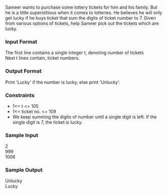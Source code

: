 Sameer wants to purchase some lottery tickets for him and his family. But he is a little superstitious when it comes to lotteries. He believes he will only get lucky if he buys ticket that sum the digits of ticket number to 7. Given from various options of tickets, help Sameer pick out the tickets which are lucky.

### **Input Format**
The first line contains a single integer t, denoting number of tickets <br>
Next t lines contain, ticket numbers.

### **Output Format**
Print 'Lucky' if the number is lucky, else print 'Unlucky'.

### **Constraints**

* 1<= t <= 105
* 1<= ticket no. <= 109
* We keep summing the digits of number until a single digit is left. If the single digit is 7, the ticket is lucky.

### **Sample Input**
2 <br>
999 <br>
1006 <br>

### **Sample Output**
Unlucky <br>
Lucky <br>
